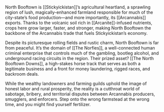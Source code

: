 North Booftown is [[Stickyickistan]]’s agricultural heartland, a sprawling region of lush, magically-enhanced farmland responsible for much of the city-state’s food production—and more importantly, its [[Arcannabis]] exports. Thanks to the volcanic soil rich in [[Arcanite]]-infused nutrients, crops here grow larger, faster, and stronger, making North Booftown the backbone of the Arcannabis trade that fuels Stickyickistan’s economy.

Despite its picturesque rolling fields and rustic charm, North Booftown is far from peaceful. It’s the domain of [[The Norfies]], a well-connected human criminal enterprise that controls much of the gambling, bootleg alcohol, and underground racing circuits in the region. Their prized asset? [[The North Booftown Downs]], a high-stakes horse track that serves as both a legitimate business and a front for money laundering, rigged races, and backroom deals.

While the wealthy landowners and farming guilds uphold the image of honest labor and rural prosperity, the reality is a cutthroat world of sabotage, bribery, and territorial disputes between Arcannabis producers, smugglers, and enforcers. Step onto the wrong farmstead at the wrong time, and you might find yourself fertilizer.